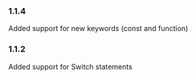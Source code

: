 ### 1.1.4

Added support for new keywords (const and function)

### 1.1.2

Added support for Switch statements
